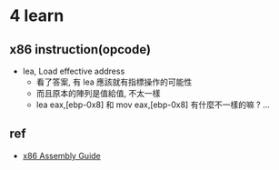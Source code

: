 # 4 learn #

## x86 instruction(opcode) ##
* lea, Load effective address
  * 看了答案, 有 lea 應該就有指標操作的可能性
  * 而且原本的陣列是值給值, 不太一樣
  * lea  eax,[ebp-0x8] 和 mov  eax,[ebp-0x8] 有什麼不一樣的嘛 ?
...

## ref ##
* [x86 Assembly Guide](http://www.cs.virginia.edu/~evans/cs216/guides/x86.html) 
